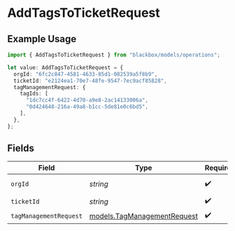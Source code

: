 # AddTagsToTicketRequest

## Example Usage

```typescript
import { AddTagsToTicketRequest } from "blackbox/models/operations";

let value: AddTagsToTicketRequest = {
  orgId: "6fc2c847-4581-4633-85d1-082539a5f8b9",
  ticketId: "e2124ea1-70e7-48fe-9547-7ec9acf85828",
  tagManagementRequest: {
    tagIds: [
      "1dc7cc4f-6422-4d70-a9e8-2ac14133006a",
      "0d424648-216a-49a8-b1cc-5de81e0c6bd5",
    ],
  },
};
```

## Fields

| Field                                                               | Type                                                                | Required                                                            | Description                                                         |
| ------------------------------------------------------------------- | ------------------------------------------------------------------- | ------------------------------------------------------------------- | ------------------------------------------------------------------- |
| `orgId`                                                             | *string*                                                            | :heavy_check_mark:                                                  | Organization ID                                                     |
| `ticketId`                                                          | *string*                                                            | :heavy_check_mark:                                                  | Ticket ID                                                           |
| `tagManagementRequest`                                              | [models.TagManagementRequest](../../models/tagmanagementrequest.md) | :heavy_check_mark:                                                  | N/A                                                                 |